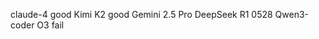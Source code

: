 
claude-4          good
Kimi K2           good
Gemini 2.5 Pro
DeepSeek R1 0528
Qwen3-coder
O3                fail
